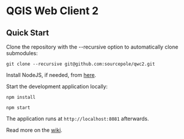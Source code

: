 QGIS Web Client 2
==========

Quick Start
------------

Clone the repository with the --recursive option to automatically clone submodules:

`git clone --recursive git@github.com:sourcepole/qwc2.git`

Install NodeJS, if needed, from [here](https://nodejs.org/en/blog/release/v0.12.7/).

Start the development application locally:

`npm install`

`npm start`

The application runs at `http://localhost:8081` afterwards.

Read more on the [wiki](git@github.com:sourcepole/qwc2.git/wiki).
